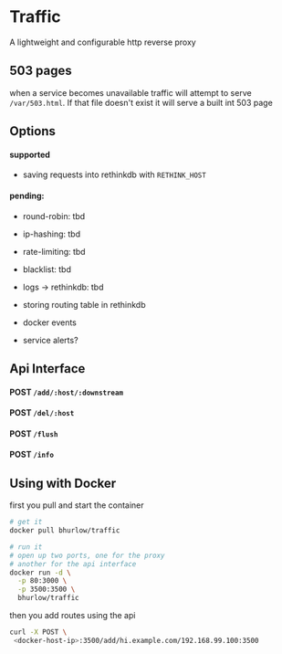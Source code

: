 # Traffic

A lightweight and configurable http reverse proxy

## 503 pages

when a service becomes unavailable traffic will attempt to serve `/var/503.html`. If that file doesn't exist it will serve a built int 503 page

## Options

#### supported

- saving requests into rethinkdb with `RETHINK_HOST`

#### pending:

- round-robin: tbd

- ip-hashing: tbd

- rate-limiting: tbd

- blacklist: tbd

- logs -> rethinkdb: tbd

- storing routing table in rethinkdb

- docker events

- service alerts?

## Api Interface

#### POST `/add/:host/:downstream`

#### POST `/del/:host`

#### POST `/flush`

#### POST `/info`

## Using with Docker

first you pull and start the container

```bash
# get it
docker pull bhurlow/traffic

# run it 
# open up two ports, one for the proxy
# another for the api interface
docker run -d \
  -p 80:3000 \
  -p 3500:3500 \
  bhurlow/traffic
```

then you add routes using the api 

```bash
curl -X POST \
 <docker-host-ip>:3500/add/hi.example.com/192.168.99.100:3500
```
